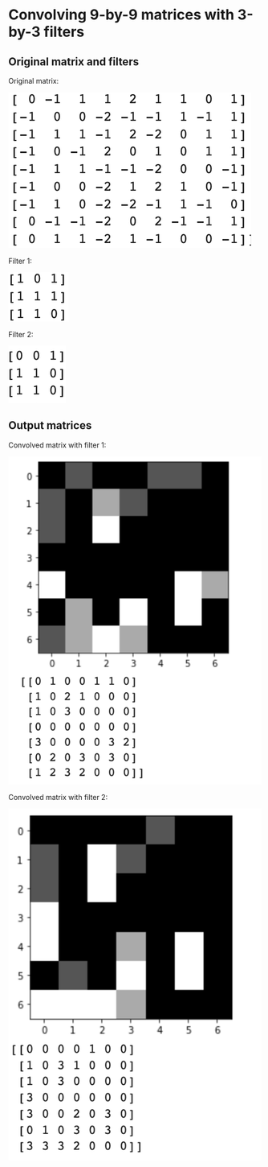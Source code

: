 # Convolving 9-by-9 matrices with 3-by-3 filters


## Original matrix and filters

Original matrix:

![](./Exercise4/original_matrix_1.jpg)              

Filter 1:

![](./Exercise4/filter1.jpg)           

Filter 2:

![](./Exercise4/filter2.jpg)


## Output matrices

Convolved matrix with filter 1:

![](./Exercise4/convolved_matrix_1.jpg)             



Convolved matrix with filter 2:

![](./Exercise4/convolved_matrix_2.jpg)  
